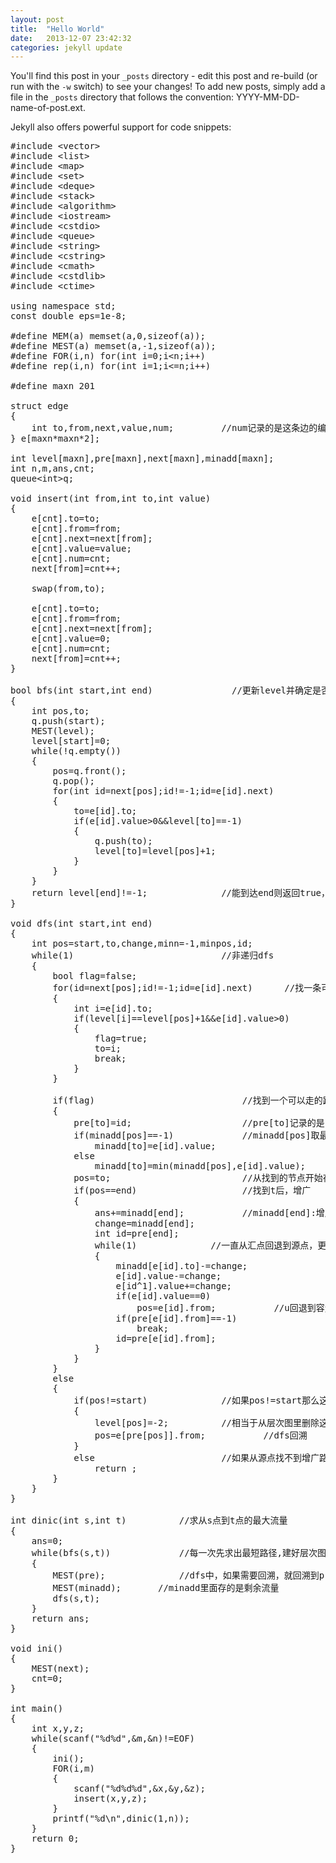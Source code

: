 ```yaml
---
layout: post
title:  "Hello World"
date:   2013-12-07 23:42:32
categories: jekyll update
---
```


You'll find this post in your `_posts` directory - edit this post and re-build (or run with the `-w` switch) to see your changes!
To add new posts, simply add a file in the `_posts` directory that follows the convention: YYYY-MM-DD-name-of-post.ext.

Jekyll also offers powerful support for code snippets:

<pre class="prettyprint">#include &lt;vector&gt;
#include &lt;list&gt;
#include &lt;map&gt;
#include &lt;set&gt;
#include &lt;deque&gt;
#include &lt;stack&gt;
#include &lt;algorithm&gt;
#include &lt;iostream&gt;
#include &lt;cstdio&gt;
#include &lt;queue&gt;
#include &lt;string&gt;
#include &lt;cstring&gt;
#include &lt;cmath&gt;
#include &lt;cstdlib&gt;
#include &lt;ctime&gt;

using namespace std;
const double eps=1e-8;

#define MEM(a) memset(a,0,sizeof(a));
#define MEST(a) memset(a,-1,sizeof(a));
#define FOR(i,n) for(int i=0;i&lt;n;i++)
#define rep(i,n) for(int i=1;i&lt;=n;i++)

#define maxn 201

struct edge
{
    int to,from,next,value,num;         //num&#35760;&#24405;&#30340;&#26159;&#36825;&#26465;&#36793;&#30340;&#32534;&#21495;
} e[maxn*maxn*2];

int level[maxn],pre[maxn],next[maxn],minadd[maxn];
int n,m,ans,cnt;
queue&lt;int&gt;q;

void insert(int from,int to,int value)
{
    e[cnt].to=to;
    e[cnt].from=from;
    e[cnt].next=next[from];
    e[cnt].value=value;
    e[cnt].num=cnt;
    next[from]=cnt++;

    swap(from,to);

    e[cnt].to=to;
    e[cnt].from=from;
    e[cnt].next=next[from];
    e[cnt].value=0;
    e[cnt].num=cnt;
    next[from]=cnt++;
}

bool bfs(int start,int end)               //&#26356;&#26032;level&#24182;&#30830;&#23450;&#26159;&#21542;&#33021;&#21040;&#36798;&#27719;&#28857;
{
    int pos,to;
    q.push(start);
    MEST(level);
    level[start]=0;
    while(!q.empty())
    {
        pos=q.front();
        q.pop();
        for(int id=next[pos];id!=-1;id=e[id].next)
        {
            to=e[id].to;
            if(e[id].value&gt;0&amp;&amp;level[to]==-1)
            {
                q.push(to);
                level[to]=level[pos]+1;
            }
        }
    }
    return level[end]!=-1;              //&#33021;&#21040;&#36798;end&#21017;&#36820;&#22238;true&#65292;&#19981;&#33021;&#21017;&#36820;&#22238;false
}

void dfs(int start,int end)
{
    int pos=start,to,change,minn=-1,minpos,id;
    while(1)                            //&#38750;&#36882;&#24402;dfs
    {
        bool flag=false;
        for(id=next[pos];id!=-1;id=e[id].next)      //&#25214;&#19968;&#26465;&#21487;&#20197;&#36208;&#30340;&#36335;
        {
            int i=e[id].to;
            if(level[i]==level[pos]+1&amp;&amp;e[id].value&gt;0)
            {
                flag=true;
                to=i;
                break;
            }
        }

        if(flag)                            //&#25214;&#21040;&#19968;&#20010;&#21487;&#20197;&#36208;&#30340;&#36335;&#24452;
        {
            pre[to]=id;                     //pre[to]&#35760;&#24405;&#30340;&#26159;pos-&gt;to&#36825;&#26465;&#36793;&#30340;id
            if(minadd[pos]==-1)             //minadd[pos]&#21462;&#26368;&#23567;&#12290;&#21040;&#36798;end&#26102;minadd[end]&#20026;&#22686;&#24191;&#36335;&#21487;&#21152;&#30340;&#26368;&#22823;&#27969;&#37327;
                minadd[to]=e[id].value;
            else
                minadd[to]=min(minadd[pos],e[id].value);
            pos=to;			                //&#20174;&#25214;&#21040;&#30340;&#33410;&#28857;&#24320;&#22987;&#22312;&#23618;&#27425;&#22270;&#37324;&#25214;&#36335;
            if(pos==end) 	                //&#25214;&#21040;t&#21518;&#65292;&#22686;&#24191;
            {
                ans+=minadd[end];           //minadd[end]:&#22686;&#24191;&#36335;&#21487;&#21152;&#30340;&#26368;&#22823;&#27969;&#37327;
                change=minadd[end];
                int id=pre[end];
                while(1)              //&#19968;&#30452;&#20174;&#27719;&#28857;&#22238;&#36864;&#21040;&#28304;&#28857;&#65292;&#26356;&#26032;&#27599;&#26465;&#36335;&#30340;&#23481;&#37327;
                {
                    minadd[e[id].to]-=change;
                    e[id].value-=change;
                    e[id^1].value+=change;
                    if(e[id].value==0)
                        pos=e[id].from;           //u&#22238;&#36864;&#21040;&#23481;&#37327;&#36793;&#20026;0&#30340;&#36335;&#30340;&#28857;&#20043;&#21069;
                    if(pre[e[id].from]==-1)
                        break;
                    id=pre[e[id].from];
                }
            }
        }
        else
        {
            if(pos!=start)	            //&#22914;&#26524;pos!=start&#37027;&#20040;&#36825;&#26465;&#36335;&#36208;&#19981;&#36890;&#30340;&#35805;&#65292;&#20174;pos&#30340;&#19978;&#19968;&#20010;&#33410;&#28857;&#32487;&#32493;&#25214;&#12290;
            {
                level[pos]=-2;          //&#30456;&#24403;&#20110;&#20174;&#23618;&#27425;&#22270;&#37324;&#21024;&#38500;&#36825;&#20010;&#33410;&#28857;&#12290;
                pos=e[pre[pos]].from;           //dfs&#22238;&#28335;
            }
            else                        //&#22914;&#26524;&#20174;&#28304;&#28857;&#25214;&#19981;&#21040;&#22686;&#24191;&#36335;&#65292;&#23601;&#32467;&#26463;&#20102;&#12290;
                return ;
        }
    }
}

int dinic(int s,int t)          //&#27714;&#20174;s&#28857;&#21040;t&#28857;&#30340;&#26368;&#22823;&#27969;&#37327;
{
    ans=0;
    while(bfs(s,t))             //&#27599;&#19968;&#27425;&#20808;&#27714;&#20986;&#26368;&#30701;&#36335;&#24452;,&#24314;&#22909;&#23618;&#27425;&#22270;
    {
        MEST(pre);		        //dfs&#20013;&#65292;&#22914;&#26524;&#38656;&#35201;&#22238;&#28335;&#65292;&#23601;&#22238;&#28335;&#21040;pre&#20013;&#30340;&#33410;&#28857;&#12290;
        MEST(minadd);       //minadd&#37324;&#38754;&#23384;&#30340;&#26159;&#21097;&#20313;&#27969;&#37327;
        dfs(s,t);
    }
    return ans;
}

void ini()
{
    MEST(next);
    cnt=0;
}

int main()
{
    int x,y,z;
    while(scanf(&quot;%d%d&quot;,&amp;m,&amp;n)!=EOF)
    {
        ini();
        FOR(i,m)
        {
            scanf(&quot;%d%d%d&quot;,&amp;x,&amp;y,&amp;z);
            insert(x,y,z);
        }
        printf(&quot;%d\n&quot;,dinic(1,n));
    }
    return 0;
}
</pre>